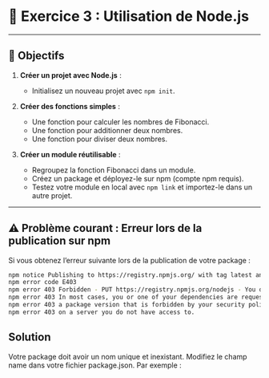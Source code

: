 # 📘 Exercice 3 : Utilisation de Node.js

---

## 🎯 Objectifs

1. **Créer un projet avec Node.js** :
    - Initialisez un nouveau projet avec `npm init`.

2. **Créer des fonctions simples** :
    - Une fonction pour calculer les nombres de Fibonacci.
    - Une fonction pour additionner deux nombres.
    - Une fonction pour diviser deux nombres.

3. **Créer un module réutilisable** :
    - Regroupez la fonction Fibonacci dans un module.
    - Créez un package et déployez-le sur npm (compte npm requis).
    - Testez votre module en local avec `npm link` et importez-le dans un autre projet.

---

## ⚠️ Problème courant : Erreur lors de la publication sur npm

Si vous obtenez l’erreur suivante lors de la publication de votre package :
```bash
npm notice Publishing to https://registry.npmjs.org/ with tag latest and default access
npm error code E403
npm error 403 Forbidden - PUT https://registry.npmjs.org/nodejs - You do not have permission to publish "nodejs". Are you logged in as the correct user?
npm error 403 In most cases, you or one of your dependencies are requesting
npm error 403 a package version that is forbidden by your security policy, or
npm error 403 on a server you do not have access to.
```

## Solution
Votre package doit avoir un nom unique et inexistant. Modifiez le champ name dans votre fichier package.json. Par exemple :

